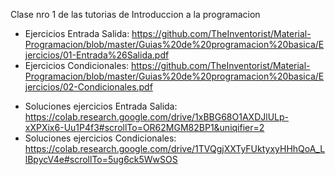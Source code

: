 Clase nro 1 de las tutorias de Introduccion a la programacion

* Ejercicios Entrada Salida: https://github.com/TheInventorist/Material-Programacion/blob/master/Guias%20de%20programacion%20basica/Ejercicios/01-Entrada%26Salida.pdf
* Ejercicios Condicionales: https://github.com/TheInventorist/Material-Programacion/blob/master/Guias%20de%20programacion%20basica/Ejercicios/02-Condicionales.pdf

- Soluciones ejercicios Entrada Salida: https://colab.research.google.com/drive/1xBBG68O1AXDJlULp-xXPXix6-Uu1P4f3#scrollTo=OR62MGM82BP1&uniqifier=2
- Soluciones ejercicios Condicionales: https://colab.research.google.com/drive/1TVQgjXXTyFUktyxyHHhQoA_LlBpycV4e#scrollTo=5ug6ck5WwSOS
